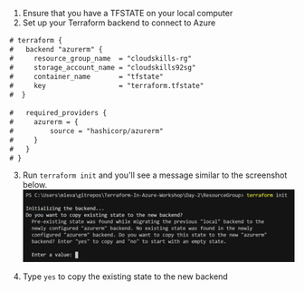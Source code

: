 1. Ensure that you have a TFSTATE on your local computer
2. Set up your Terraform backend to connect to Azure

```TF
# terraform {
#   backend "azurerm" {
#     resource_group_name  = "cloudskills-rg"
#     storage_account_name = "cloudskills92sg"
#     container_name       = "tfstate"
#     key                  = "terraform.tfstate"
#  }

#   required_providers {
#     azurerm = {
#         source = "hashicorp/azurerm"
#     }
#   }
# }
```

3. Run `terraform init` and you'll see a message similar to the screenshot below.
![](images/1.png)

4. Type `yes` to copy the existing state to the new backend